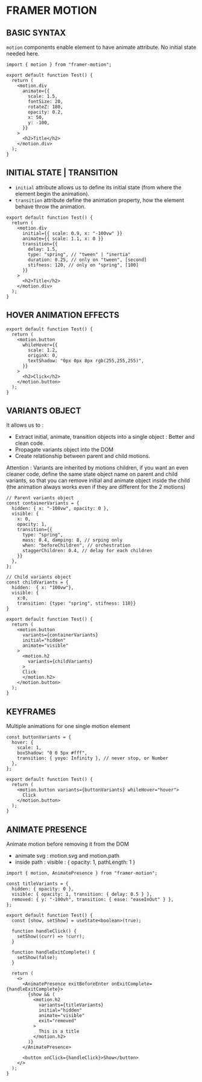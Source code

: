 # FRAMER MOTION

## BASIC SYNTAX

`motion` components enable element to have animate attribute. No initial state needed here.

```tsx
import { motion } from "framer-motion";

export default function Test() {
  return (
    <motion.div
      animate={{
        scale: 1.5,
        fontSize: 20,
        rotateZ: 180,
        opacity: 0.2,
        x: 50,
        y: -100,
      }}
    >
      <h2>Title</h2>
    </motion.div>
  );
}
```

## INITIAL STATE | TRANSITION

- `initial` attribute allows us to define its initial state (from where the element begin the animation).
- `transition` attribute define the animation property, how the element behave throw the animation.

```tsx
export default function Test() {
  return (
    <motion.div
      initial={{ scale: 0.9, x: "-100vw" }}
      animate={{ scale: 1.1, x: 0 }}
      transition={{
        delay: 1.5,
        type: "spring", // "tween" | "inertia"
        duration: 0.25, // only on "tween", [second]
        stifness: 120, // only on "spring", [100]
      }}
    >
      <h2>Title</h2>
    </motion.div>
  );
}
```

## HOVER ANIMATION EFFECTS

```tsx
export default function Test() {
  return (
    <motion.button
      whileHover={{
        scale: 1.2,
        originX: 0,
        textShadow: "0px 0px 8px rgb(255,255,255)",
      }}
    >
      <h2>Click</h2>
    </motion.button>
  );
}
```

## VARIANTS OBJECT

It allows us to :

- Extract initial, animate, transition objects into a single object : Better and clean code.
- Propagate variants object into the DOM
- Create relationship between parent and child motions.

Attention : Variants are inherited by motions children, if you want an even cleaner code, define the same state object name on parent and child variants, so that you can remove initial and animate object inside the child (the animation always works even if they are different for the 2 motions)

```tsx
// Parent variants object
const containerVariants = {
  hidden: { x: "-100vw", opacity: 0 },
  visible: {
    x: 0,
    opacity: 1,
    transition={{
      type: "spring",
      mass: 0.4, damping: 8, // srping only
      when: "beforeChildren", // orchestration
      staggerChildren: 0.4, // delay for each children
    }}
  },
};

// Child variants object
const childVariants = {
  hidden:  { x: "100vw"},
  visible: {
    x:0,
    transition: {type: "spring", stifness: 110}}
}

export default function Test() {
  return (
    <motion.button
      variants={containerVariants}
      initial="hidden"
      animate="visible"
    >
      <motion.h2
        variants={childVariants}
      >
      Click
      </motion.h2>
    </motion.button>
  );
}
```

## KEYFRAMES

Multiple animations for one single motion element

```tsx
const buttonVariants = {
  hover: {
    scale: 1,
    boxShadow: "0 0 5px #fff",
    transition: { yoyo: Infinity }, // never stop, or Number
  },
};

export default function Test() {
  return (
    <motion.button variants={buttonVariants} whileHover="hover">
      Click
    </motion.button>
  );
}
```

## ANIMATE PRESENCE

Animate motion before removing it from the DOM

- animate svg : motion.svg and motion.path
- inside path : visible : { opacity: 1, pathLength: 1 }

```tsx
import { motion, AnimatePresence } from "framer-motion";

const titleVariants = {
  hidden: { opacity: 0 },
  visible: { opacity: 1, transition: { delay: 0.5 } },
  removed: { y: "-100vh", transition: { ease: "easeInOut" } },
};

export default function Test() {
  const [show, setShow] = useState<boolean>(true);

  function handleClick() {
    setShow((curr) => !curr);
  }

  function handleExitComplete() {
    setShow(false);
  }

  return (
    <>
      <AnimatePresence exitBeforeEnter onExitComplete={handleExitComplete}>
        {show && (
          <motion.h2
            variants={titleVariants}
            initial="hidden"
            animate="visible"
            exit="removed"
          >
            This is a title
          </motion.h2>
        )}
      </AnimatePresence>

      <button onClick={handleClick}>Show</button>
    </>
  );
}
```
